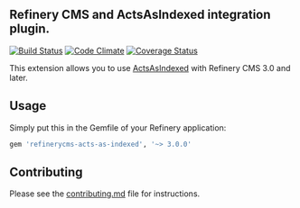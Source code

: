 ## Refinery CMS and ActsAsIndexed integration plugin.

[![Build Status](https://travis-ci.org/refinery/refinerycms-acts-as-indexed.svg?branch=master)](https://travis-ci.org/refinery/refinerycms-acts-as-indexed)  [![Code Climate](https://codeclimate.com/github/refinery/refinerycms-acts-as-indexed.svg)](https://codeclimate.com/github/refinery/refinerycms-acts-as-indexed)  [![Coverage Status](https://img.shields.io/coveralls/refinery/refinerycms-acts-as-indexed.svg)](https://coveralls.io/r/refinery/refinerycms-acts-as-indexed?branch=master)

This extension allows you to use [ActsAsIndexed](https://github.com/dougal/acts_as_indexed) with Refinery CMS 3.0 and later.

## Usage

Simply put this in the Gemfile of your Refinery application:

```ruby
gem 'refinerycms-acts-as-indexed', '~> 3.0.0'
```

## Contributing

Please see the [contributing.md](contributing.md) file for instructions.